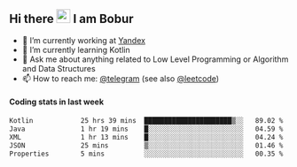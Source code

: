 ## Hi there <img src="https://media.giphy.com/media/hvRJCLFzcasrR4ia7z/giphy.gif" width="25px" height="25px"> I am Bobur

- 💼 I’m currently working at [Yandex](https://yandex.ru/)
- 🌱 I’m currently learning Kotlin
- 💬 Ask me about anything related to Low Level Programming or Algorithm and Data Structures
- 📫 How to reach me: [@telegram](https://t.me/octoant) (see also [@leetcode](https://leetcode.com/octoant/))    

#### Coding stats in last week

<!--START_SECTION:waka-->

```txt
Kotlin            25 hrs 39 mins  ██████████████████████▒░░   89.02 %
Java              1 hr 19 mins    █░░░░░░░░░░░░░░░░░░░░░░░░   04.59 %
XML               1 hr 13 mins    █░░░░░░░░░░░░░░░░░░░░░░░░   04.24 %
JSON              25 mins         ▒░░░░░░░░░░░░░░░░░░░░░░░░   01.46 %
Properties        5 mins          ░░░░░░░░░░░░░░░░░░░░░░░░░   00.35 %
```

<!--END_SECTION:waka-->
